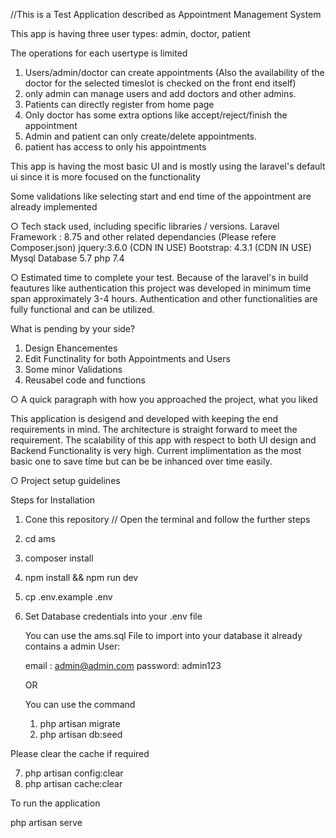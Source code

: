 
//This is a Test Application described as Appointment Management System

This app is having three user types: admin, doctor, patient

The operations for each usertype is limited

1. Users/admin/doctor can create appointments (Also the availability of the doctor for the selected timeslot is checked on the front end itself)
2. only admin can manage users and add doctors and other admins.
3. Patients can directly register from home page
4. Only doctor has some extra options like accept/reject/finish the appointment
5. Admin and patient can only create/delete appointments.
6. patient has access to only his appointments


This app is having the most basic UI and is mostly using the laravel's default ui since it is more focused on the functionality

Some validations like selecting start and end time of the appointment are already implemented


○ Tech stack used, including specific libraries / versions.
    Laravel Framework : 8.75 and other related dependancies (Please refere Composer.json)
    jquery:3.6.0 (CDN IN USE)
    Bootstrap: 4.3.1 (CDN IN USE)
    Mysql Database 5.7 
    php 7.4
    
○ Estimated time to complete your test.
Because of the laravel's in build feautures like authentication this project was developed in minimum time span approximately 3-4 hours.
Authentication and other functionalities are fully functional and can be utilized.


What is pending by your side?
1. Design Ehancementes
2. Edit Functinality for both Appointments and Users
3. Some minor Validations
4. Reusabel code and functions


○ A quick paragraph with how you approached the project, what you liked

 This application is desigend and developed with keeping the end requirements in mind. The architecture is straight forward to meet the requirement. The scalability of this app with respect to both UI design and Backend Functionality is very high. Current implimentation as the most basic one to save time but can be be inhanced over time easily.
 
 
○ Project setup guidelines

Steps for Installation

1. Cone this repository // Open the terminal and follow the further steps
2. cd ams
3. composer install
4. npm install && npm run dev
5. cp .env.example .env
6. Set Database credentials into your .env file

    You can use the ams.sql File to import into your database it already contains a admin User:
    
    email : admin@admin.com
    password: admin123

    OR

    You can use the command
    1. php artisan migrate
    2. php artisan db:seed

Please clear the cache if required

7. php artisan config:clear
8. php artisan cache:clear

To run the application

php artisan serve






